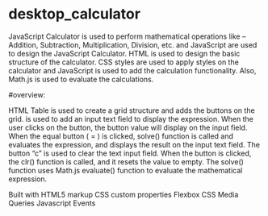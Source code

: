 # desktop_calculator

JavaScript Calculator is used to perform mathematical operations like – Addition, Subtraction, Multiplication, Division, etc. and JavaScript are used to design the JavaScript Calculator. HTML is used to design the basic structure of the calculator. CSS styles are used to apply styles on the calculator and JavaScript is used to add the calculation functionality. Also, Math.js is used to evaluate the calculations.

#overview:

HTML Table is used to create a grid structure and adds the buttons on the grid. is used to add an input text field to display the expression. When the user clicks on the button, the button value will display on the input field. When the equal button ( = ) is clicked, solve() function is called and evaluates the expression, and displays the result on the input text field. The button “c” is used to clear the text input field. When the button is clicked, the clr() function is called, and it resets the value to empty. The solve() function uses Math.js evaluate() function to evaluate the mathematical expression.

Built with
HTML5 markup
CSS custom properties
Flexbox
CSS Media Queries
Javascript
Events

